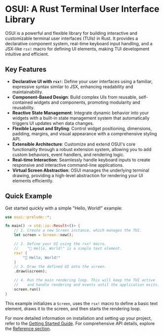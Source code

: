 # OSUI: A Rust Terminal User Interface Library

OSUI is a powerful and flexible library for building interactive and customizable terminal user interfaces (TUIs) in Rust. It provides a declarative component system, real-time keyboard input handling, and a JSX-like `rsx!` macro for defining UI elements, making TUI development intuitive and efficient.

## Key Features

*   **Declarative UI with `rsx!`**: Define your user interfaces using a familiar, expressive syntax similar to JSX, enhancing readability and maintainability.
*   **Component-Based Design**: Build complex UIs from reusable, self-contained widgets and components, promoting modularity and reusability.
*   **Reactive State Management**: Integrate dynamic behavior into your widgets with a built-in state management system that automatically triggers UI updates when data changes.
*   **Flexible Layout and Styling**: Control widget positioning, dimensions, padding, margins, and visual appearance with a comprehensive styling API.
*   **Extensible Architecture**: Customize and extend OSUI's core functionality through a robust extension system, allowing you to add custom behaviors, event handlers, and rendering logic.
*   **Real-time Interaction**: Seamlessly handle keyboard inputs to create responsive and interactive command-line applications.
*   **Virtual Screen Abstraction**: OSUI manages the underlying terminal drawing, providing a high-level abstraction for rendering your UI elements efficiently.

## Quick Example

Get started quickly with a simple "Hello, World!" example:

```rust
use osui::prelude::*;

fn main() -> std::io::Result<()> {
    // 1. Create a new Screen instance, which manages the TUI.
    let screen = Screen::new();

    // 2. Define your UI using the rsx! macro.
    //    "👋 Hello, World!" is a simple text element.
    rsx! {
        "👋 Hello, World!"
    }
    // 3. Draw the defined UI onto the screen.
    .draw(&screen);

    // 4. Run the main rendering loop. This will keep the TUI active
    //    and handle rendering and events until the application exits.
    screen.run()
}
```

This example initializes a `Screen`, uses the `rsx!` macro to define a basic text element, draws it to the screen, and then starts the rendering loop.

For more detailed information on installation and setting up your project, refer to the [Getting Started Guide](/docs/). For comprehensive API details, explore the [Reference section](/docs/reference/).

